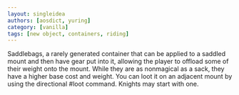 ```yaml
---
layout: singleidea
authors: [aosdict, yuring]
category: [vanilla]
tags: [new object, containers, riding]
---
```

Saddlebags, a rarely generated container that can be applied to a saddled mount and then have gear put into it, allowing the player to offload some of their weight onto the mount. While they are as nonmagical as a sack, they have a higher base cost and weight. You can loot it on an adjacent mount by using the directional #loot command. Knights may start with one.
